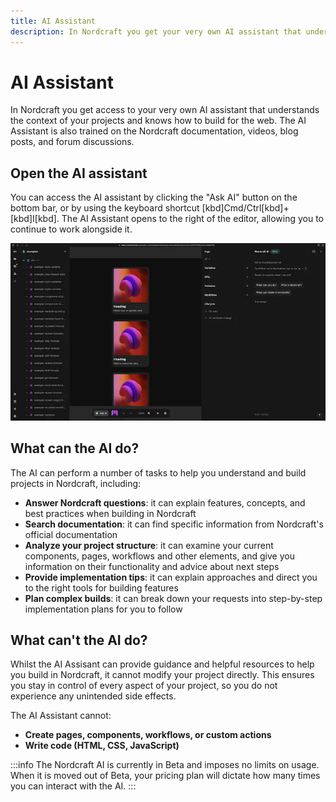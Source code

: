 ```yaml
---
title: AI Assistant
description: In Nordcraft you get your very own AI assistant that understands the context of your projects. Get help from the AI assistant right from the editor.
---
```


# AI Assistant

In Nordcraft you get access to your very own AI assistant that understands the context of your projects and knows how to build for the web. The AI Assistant is also trained on the Nordcraft documentation, videos, blog posts, and forum discussions.

## Open the AI assistant

You can access the AI assistant by clicking the "Ask AI" button on the bottom bar, or by using the keyboard shortcut [kbd]Cmd/Ctrl[kbd]+[kbd]I[kbd]. The AI Assistant opens to the right of the editor, allowing you to continue to work alongside it.

![The Nordcraft editor, showing the AI Assistant window open on the right, with an input field at the bottom of it that says start typing. The Ask AI button on the bottom bar is hovered over, which shows it having a lighter grey background than the gray background of the bottom bar.|16/9](ai-assistant.webp 'AI Assistant')

## What can the AI do?

The AI can perform a number of tasks to help you understand and build projects in Nordcraft, including:

- **Answer Nordcraft questions**: it can explain features, concepts, and best practices when building in Nordcraft
- **Search documentation**: it can find specific information from Nordcraft's official documentation
- **Analyze your project structure**: it can examine your current components, pages, workflows and other elements, and give you information on their functionality and advice about next steps
- **Provide implementation tips**: it can explain approaches and direct you to the right tools for building features
- **Plan complex builds**: it can break down your requests into step-by-step implementation plans for you to follow

## What can't the AI do?

Whilst the AI Assisant can provide guidance and helpful resources to help you build in Nordcraft, it cannot modify your project directly. This ensures you stay in control of every aspect of your project, so you do not experience any unintended side effects.

The AI Assistant cannot:

- **Create pages, components, workflows, or custom actions**
- **Write code (HTML, CSS, JavaScript)**

:::info
The Nordcraft AI is currently in Beta and imposes no limits on usage. When it is moved out of Beta, your pricing plan will dictate how many times you can interact with the AI.
:::
